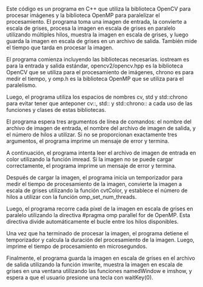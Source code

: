 Este código es un programa en C++ que utiliza la biblioteca OpenCV para procesar imágenes y la biblioteca OpenMP para paralelizar el procesamiento. El programa toma una imagen de entrada, la convierte a escala de grises, procesa la imagen en escala de grises en paralelo utilizando múltiples hilos, muestra la imagen en escala de grises, y luego guarda la imagen en escala de grises en un archivo de salida. También mide el tiempo que tarda en procesar la imagen.

El programa comienza incluyendo las bibliotecas necesarias. iostream es para la entrada y salida estándar, opencv2/opencv.hpp es la biblioteca OpenCV que se utiliza para el procesamiento de imágenes, chrono es para medir el tiempo, y omp.h es la biblioteca OpenMP que se utiliza para el paralelismo.

Luego, el programa utiliza los espacios de nombres cv, std y std::chrono para evitar tener que anteponer cv::, std:: y std::chrono:: a cada uso de las funciones y clases de estas bibliotecas.

El programa espera tres argumentos de línea de comandos: el nombre del archivo de imagen de entrada, el nombre del archivo de imagen de salida, y el número de hilos a utilizar. Si no se proporcionan exactamente tres argumentos, el programa imprime un mensaje de error y termina.

A continuación, el programa intenta leer el archivo de imagen de entrada en color utilizando la función imread. Si la imagen no se puede cargar correctamente, el programa imprime un mensaje de error y termina.

Después de cargar la imagen, el programa inicia un temporizador para medir el tiempo de procesamiento de la imagen, convierte la imagen a escala de grises utilizando la función cvtColor, y establece el número de hilos a utilizar con la función omp_set_num_threads.

Luego, el programa recorre cada píxel de la imagen en escala de grises en paralelo utilizando la directiva #pragma omp parallel for de OpenMP. Esta directiva divide automáticamente el bucle entre los hilos disponibles.

Una vez que ha terminado de procesar la imagen, el programa detiene el temporizador y calcula la duración del procesamiento de la imagen. Luego, imprime el tiempo de procesamiento en microsegundos.

Finalmente, el programa guarda la imagen en escala de grises en el archivo de salida utilizando la función imwrite, muestra la imagen en escala de grises en una ventana utilizando las funciones namedWindow e imshow, y espera a que el usuario presione una tecla con waitKey(0).